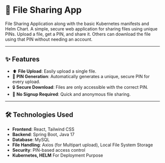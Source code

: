 # 📁 File Sharing App
File Sharing Application along with the basic Kubernetes manifests and Helm Chart.
A simple, secure web application for sharing files using unique PINs. Upload a file, get a PIN, and share it. Others can download the file using that PIN without needing an account.

---

## ✨ Features

*   ⬆️ **File Upload**: Easily upload a single file.
*   🔑 **PIN Generation**: Automatically generates a unique, secure PIN for every upload.
*   🔒 **Secure Download**: Files are only accessible with the correct PIN.
*   👤 **No Signup Required**: Quick and anonymous file sharing.

---

## 🛠️ Technologies Used

*   **Frontend**: React, Tailwind CSS
*   **Backend**: Spring Boot, Java 17
*   **Database**: MySQL
*   **File Handling**: Axios (for Multipart upload), Local File System Storage
*   **Security**: PIN-based access control
*   **Kubernetes, HELM** For Deployment Purpose
